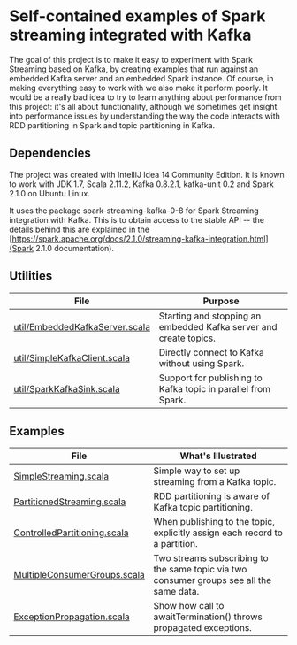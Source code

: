 # Self-contained examples of Spark streaming integrated with Kafka

The goal of this project is to make it easy to experiment with Spark Streaming based on Kafka,
by creating examples that run against an embedded Kafka server and an embedded Spark instance.
Of course, in making everything easy to work with we also make it perform poorly. It would be a
really bad idea to try to learn anything about performance from this project: it's all
about functionality, although we sometimes get insight into performance issues by understanding
the way the
code interacts with RDD partitioning in Spark and topic partitioning in Kafka.

## Dependencies

The project was created with IntelliJ Idea 14 Community Edition. It is known to work with
JDK 1.7, Scala 2.11.2, Kafka 0.8.2.1, kafka-unit 0.2 and Spark 2.1.0 on Ubuntu Linux.

It uses the package spark-streaming-kafka-0-8 for Spark Streaming integration with Kafka.
This is to obtain access to the stable API -- the details
behind this are explained in the
[https://spark.apache.org/docs/2.1.0/streaming-kafka-integration.html](Spark 2.1.0 documentation).

## Utilities

| File                  | Purpose    |
|---------------------------------|-----------------------|
| [util/EmbeddedKafkaServer.scala](src/main/scala/util/EmbeddedKafkaServer.scala) | Starting and stopping an embedded Kafka server and create topics. |
| [util/SimpleKafkaClient.scala](src/main/scala/util/SimpleKafkaClient.scala) | Directly connect to Kafka without using Spark. |
| [util/SparkKafkaSink.scala](src/main/scala/util/SparkKafkaSink.scala) | Support for publishing to Kafka topic in parallel from Spark. |

## Examples

| File                  | What's Illustrated    |
|---------------------------------|-----------------------|
| [SimpleStreaming.scala](src/main/scala/SimpleStreaming.scala) | Simple way to set up streaming from a Kafka topic. |
| [PartitionedStreaming.scala](src/main/scala/PartitionedStreaming.scala) | RDD partitioning is aware of Kafka topic partitioning. |
| [ControlledPartitioning.scala](src/main/scala/ControlledPartitioning.scala) | When publishing to the topic, explicitly assign each record to a partition. |
| [MultipleConsumerGroups.scala](src/main/scala/MultipleConsumerGroups.scala) | Two streams subscribing to the same topic via two consumer groups see all the same data. |
| [ExceptionPropagation.scala](src/main/scala/ExceptionPropagation.scala) | Show how call to awaitTermination() throws propagated exceptions. |